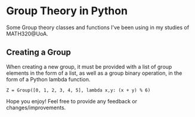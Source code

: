# Group Theory in Python
Some Group theory classes and functions I've been using in my studies of MATH320@UoA.

## Creating a Group
When creating a new group, it must be provided with a list of group elements in the form of a list, as well as a group binary operation, in the form of a Python lambda function.
```
Z = Group([0, 1, 2, 3, 4, 5], lambda x,y: (x + y) % 6)
```

Hope you enjoy! Feel free to provide any feedback or changes/improvements.

